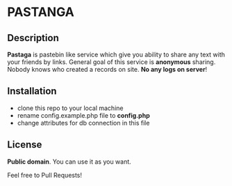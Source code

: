 PASTANGA
========

Description
-----------
**Pastaga** is pastebin like service which give you ability to share any text with your friends by links. General goal of this service is **anonymous** sharing. Nobody knows who created a records on site. **No any logs on server**! 

Installation
-----------

 - clone this repo to your local machine
 - rename config.example.php file to **config.php** 
 - change attributes for db connection in this file

License
-----------
**Public domain**. You can use it as you want. 
 
Feel free to Pull Requests!

